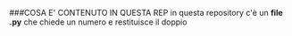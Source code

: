 ###COSA E' CONTENUTO IN QUESTA REP
in questa repository c'è un **file .py** che chiede un numero e restituisce il doppio
